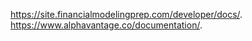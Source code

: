 https://site.financialmodelingprep.com/developer/docs/.  
https://www.alphavantage.co/documentation/.  
